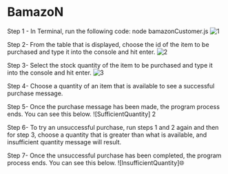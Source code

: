 # BamazoN

Step 1 - In Terminal, run the following code:
node bamazonCustomer.js
![1](https://user-images.githubusercontent.com/28379797/29854636-414d81be-8d15-11e7-9214-d7584eba960b.GIF)


Step 2- From the table that is displayed, choose the id of the item to be purchased and type it into the console and hit enter.
![2](https://user-images.githubusercontent.com/28379797/29854719-c9430aa8-8d15-11e7-9002-2d1beac969ce.GIF)


Step 3- Select the stock quantity of the item to be purchased and type it into the console and hit enter.
![3](https://user-images.githubusercontent.com/28379797/29854738-e3773b74-8d15-11e7-9834-1e2cb4ec2e16.GIF)

Step 4- Choose a quantity of an item that is available to see a successful purchase message. 

Step 5- Once the purchase message has been made, the program process ends. You can see this below.
![SufficientQuantity]  2

Step 6- To try an unsuccessful purchase, run steps 1 and 2 again and then for step 3, choose a quantity that is greater than what is available, and insufficient quantity message will result.  

Step 7- Once the unsuccessful purchase has been completed, the program process ends. You can see this below.
![InsufficientQuantity]:globe_with_meridians:





